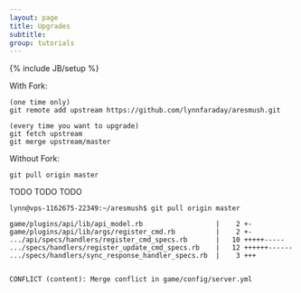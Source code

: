 ```yaml
---
layout: page
title: Upgrades
subtitle: 
group: tutorials
---
```

{% include JB/setup %}

With Fork:

    (one time only)
    git remote add upstream https://github.com/lynnfaraday/aresmush.git
    
    (every time you want to upgrade)
    git fetch upstream
    git merge upstream/master
    

Without Fork:

    git pull origin master

TODO TODO TODO

    lynn@vps-1162675-22349:~/aresmush$ git pull origin master
    
    game/plugins/api/lib/api_model.rb                  |    2 +-
    game/plugins/api/lib/args/register_cmd.rb          |    2 +-
    .../api/specs/handlers/register_cmd_specs.rb       |   10 +++++-----
    .../specs/handlers/register_update_cmd_specs.rb    |   12 ++++++------
    .../specs/handlers/sync_response_handler_specs.rb  |    3 +++
    
    
    CONFLICT (content): Merge conflict in game/config/server.yml
    
    

